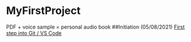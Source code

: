 # MyFirstProject
PDF + voice sample = personal audio book
##Initiation   (05/08/2021)
[First step into Git / VS Code](https://www.youtube.com/watch?v=HkdAHXoRtos)

